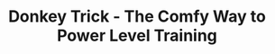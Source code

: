 ---
layout: post
title: Donkey Trick - The Comfy Way to Power Level Training
published: true
type: video
tags: misc
image: /files/thumbnails/60_donkross.webp
excerpt: Lazy training power level
post-date: 2023-09-30
upddated-date: 2023-09-30
direct-link: https://youtu.be/SZn3OkOu0sY
---